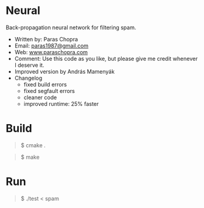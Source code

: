 Neural
======

Back-propagation neural network for filtering spam.

 * Written by: Paras Chopra
 * Email: paras1987@gmail.com
 * Web: www.paraschopra.com
 * Comment: Use this code as you like, but please give me credit whenever I deserve it.
 * Improved version by András Mamenyák
 * Changelog
   * fixed build errors
   * fixed segfault errors
   * cleaner code
   * improved runtime: 25% faster
 
Build
=====

>$ cmake .

>$ make

Run
===

>$ ./test < spam
